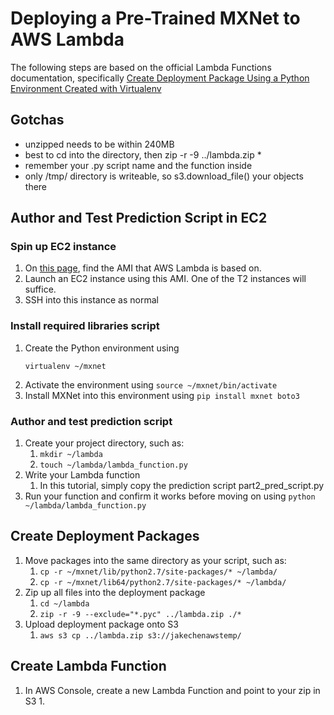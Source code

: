 # Deploying a Pre-Trained MXNet to AWS Lambda
The following steps are based on the official Lambda Functions documentation, specifically [Create Deployment Package Using a Python Environment Created with Virtualenv](http://docs.aws.amazon.com/lambda/latest/dg/lambda-python-how-to-create-deployment-package.html#deployment-pkg-for-virtualenv)

## Gotchas
- unzipped needs to be within 240MB
- best to cd into the directory, then zip -r -9 ../lambda.zip *
- remember your .py script name and the function inside
- only /tmp/ directory is writeable, so s3.download_file() your objects there

## Author and Test Prediction Script in EC2

### Spin up EC2 instance
1. On [this page](http://docs.aws.amazon.com/lambda/latest/dg/current-supported-versions.html), find the AMI that AWS Lambda is based on.
2. Launch an EC2 instance using this AMI. One of the T2 instances will suffice.
3. SSH into this instance as normal

### Install required libraries script
1. Create the Python environment using
	```
	virtualenv ~/mxnet
	```
2. Activate the environment using `source ~/mxnet/bin/activate`
3. Install MXNet into this environment using `pip install mxnet boto3`

### Author and test prediction script
1. Create your project directory, such as:
	1. `mkdir ~/lambda`
	2. `touch ~/lambda/lambda_function.py`
2. Write your Lambda function
	1. In this tutorial, simply copy the prediction script part2_pred_script.py
3. Run your function and confirm it works before moving on using `python ~/lambda/lambda_function.py`

## Create Deployment Packages
1. Move packages into the same directory as your script, such as:
	1. `cp -r ~/mxnet/lib/python2.7/site-packages/* ~/lambda/`
	2. `cp -r ~/mxnet/lib64/python2.7/site-packages/* ~/lambda/`
2. Zip up all files into the deployment package
	1. `cd ~/lambda`
	2. `zip -r -9 --exclude="*.pyc" ../lambda.zip ./*`
3. Upload deployment package onto S3
	1. `aws s3 cp ../lambda.zip s3://jakechenawstemp/`

## Create Lambda Function
1. In AWS Console, create a new Lambda Function and point to your zip in S3
	1. 